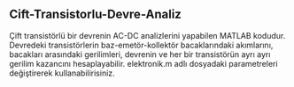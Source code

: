 ## Cift-Transistorlu-Devre-Analiz
Çift transistörlü bir devrenin AC-DC analizlerini yapabilen MATLAB kodudur. Devredeki transistörlerin baz-emetör-kollektör bacaklarındaki akımlarını, bacakları arasındaki gerilimleri, devrenin ve her bir transistörün ayrı ayrı gerilim kazancını hesaplayabilir. 
elektronik.m adlı dosyadaki parametreleri değiştirerek kullanabilirisiniz.
